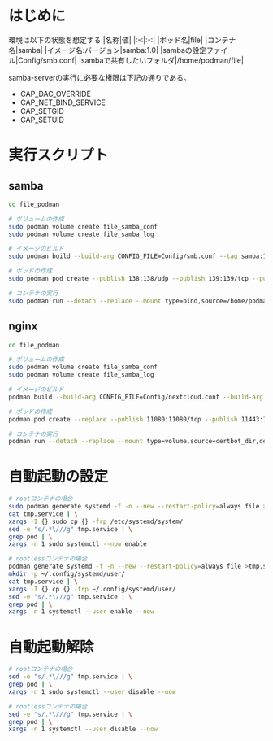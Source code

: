 # はじめに
環境は以下の状態を想定する
|名称|値|
|:-:|:-:|
|ポッド名|file|
|コンテナ名|samba|
|イメージ名:バージョン|samba:1.0|
|sambaの設定ファイル|Config/smb.conf|
|sambaで共有したいフォルダ|/home/podman/file|

samba-serverの実行に必要な権限は下記の通りである。

- CAP_DAC_OVERRIDE
- CAP_NET_BIND_SERVICE
- CAP_SETGID
- CAP_SETUID

# 実行スクリプト

## samba

```bash
cd file_podman

# ボリュームの作成
sudo podman volume create file_samba_conf
sudo podman volume create file_samba_log

# イメージのビルド
sudo podman build --build-arg CONFIG_FILE=Config/smb.conf --tag samba:1.0 --file samba/Dockerfile .

# ポッドの作成
sudo podman pod create --publish 138:138/udp --publish 139:139/tcp --publish 445:445/tcp --name file

# コンテナの実行
sudo podman run --detach --replace --mount type=bind,source=/home/podman/file,destination=/data --mount type=volume,source=file_samba_conf,destination=/var/lib/samba/private --mount type=volume,source=file_samba_log,destination=/var/log/samba --pod file --name samba samba:1.0
```

## nginx
```bash
cd file_podman

# ボリュームの作成
sudo podman volume create file_samba_conf
sudo podman volume create file_samba_log

# イメージのビルド
podman build --build-arg CONFIG_FILE=Config/nextcloud.conf --build-arg NEXTCLOUD_DATA=Config/latest.tar.bz2 --tag nginx:1.0 --file nginx/Dockerfile .

# ポッドの作成
podman pod create --replace --publish 11080:11080/tcp --publish 11443:11443/tcp --name file

# コンテナの実行
podman run --detach --replace --mount type=volume,source=certbot_dir,destination=/etc/ssl --mount type=bind,source=/home/podman/file,destination=/data --pod file --name nginx nginx:1.0
```
# 自動起動の設定
```sh
# rootコンテナの場合
sudo podman generate systemd -f -n --new --restart-policy=always file >tmp.service
cat tmp.service | \
xargs -I {} sudo cp {} -frp /etc/systemd/system/
sed -e "s/.*\///g" tmp.service | \
grep pod | \
xargs -n 1 sudo systemctl --now enable

# rootlessコンテナの場合
podman generate systemd -f -n --new --restart-policy=always file >tmp.service
mkdir -p ~/.config/systemd/user/
cat tmp.service | \
xargs -I {} cp {} -frp ~/.config/systemd/user/
sed -e "s/.*\///g" tmp.service | \
grep pod | \
xargs -n 1 systemctl --user enable --now
```

# 自動起動解除
```sh
# rootコンテナの場合
sed -e "s/.*\///g" tmp.service | \
grep pod | \
xargs -n 1 sudo systemctl --user disable --now

# rootlessコンテナの場合
sed -e "s/.*\///g" tmp.service | \
grep pod | \
xargs -n 1 systemctl --user disable --now
```
